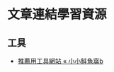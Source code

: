 # 文章連結學習資源

## 工具
* [推薦用工具網站 « 小小鮭魚窩b](http://salmon.logdown.com/posts/199383-recommended-tools-web-site)

